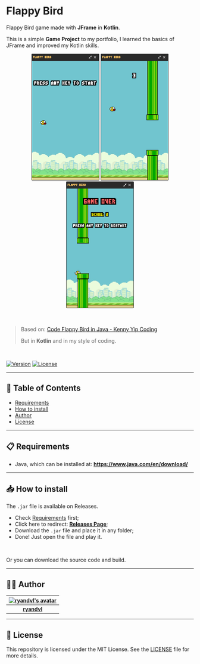 # Flappy Bird

Flappy Bird game made with **JFrame** in **Kotlin**.

This is a simple **Game Project** to my portfolio, I learned the basics of JFrame and improved my Kotlin skills.

<p align="center">
  <img alt="welcome image" src="./.github/assets/welcome.png">
  <img alt="in game image" src="./.github/assets/in-game.png">
  <img alt="game over image" src="./.github/assets/game-over.png">
</p>

<br>

> Based on: [Code Flappy Bird in Java - Kenny Yip Coding](https://www.youtube.com/watch?v=Xw2MEG-FBsE)
>
> But in **Kotlin** and in my style of coding.

<br>

[![Version](https://img.shields.io/badge/version-Finished-blue.svg)](https://shields.io)
[![License](https://img.shields.io/badge/license-MIT-green.svg)](LICENSE)

---

## 📑 Table of Contents

- [Requirements](#-requirements)
- [How to install](#-how-to-install)
- [Author](#-author)
- [License](#-license)

---

## 📋 Requirements

- Java, which can be installed at: **https://www.java.com/en/download/**

---

## 📥 How to install

The `.jar` file is available on Releases.

- Check [Requirements](#-requirements) first;
- Click here to redirect: **[Releases Page](https://github.com/ryandvl/flappy-bird/releases/latest)**;
- Download the `.jar` file and place it in any folder;
- Done! Just open the file and play it.

<br>

Or you can download the source code and build.

---

## 🧑‍💻 Author

| [![ryandvl's avatar](https://github.com/ryandvl.png?size=128)](https://github.com/ryandvl) |
| :---: |
| **[ryandvl](https://github.com/ryandvl)** |

---

## 📝 License

This repository is licensed under the MIT License. See the [LICENSE](LICENSE) file for more details.
